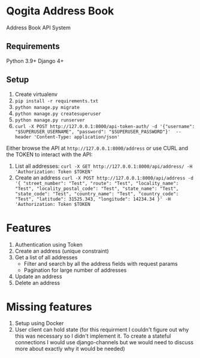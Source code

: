 # Qogita Address Book
Address Book API System

## Requirements
Python 3.9+
Django 4+

## Setup

1. Create virtualenv
2. ```pip install -r requirements.txt```
3. ```python manage.py migrate```
4. ```python manage.py createsuperuser```
5. ```python manage.py runserver```
6. ```curl -X POST http://127.0.0.1:8000/api-token-auth/ -d '{"username": "$SUPERUSER_USERNAME", "password": "$SUPERUSER_PASSWORD"}'  --header 'Content-Type: application/json'```

Either browse the API at ```http://127.0.0.1:8000/address``` or use CURL and the TOKEN to interact with the API:
1. List all addresses: ```curl -X GET http://127.0.0.1:8000/api/address/ -H 'Authorization: Token $TOKEN'```
2. Create an address ```curl -X POST http://127.0.0.1:8000/api/address -d '{ "street_number": "Test", "route": "Test", "locality_name": "Test", "locality_postal_code": "Test", "state_name": "Test", "state_code": "Test", "country_name": "Test", "country_code": "Test", "latitude": 31525.343, "longitude": 14234.34 }' -H 'Authorization: Token $TOKEN```

# Features
1. Authentication using Token
2. Create an address (unique constraint)
3. Get a list of all addresses
    - Filter and search by all the address fields with request params
    - Pagination for large number of addresses
4. Update an address
5. Delete an address

# Missing features
1. Setup using Docker
2. User client can hold state (for this requirment I couldn't figure out why this was necessary so I didn't implement it. To create a stateful connections I would use django-channels but we would need to discuss more about exactly why it would be needed)